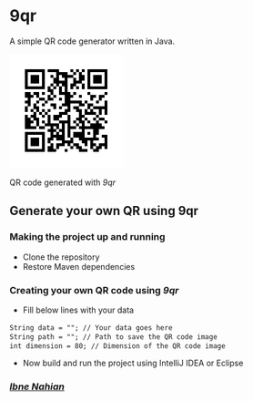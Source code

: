 # 9qr
A simple QR code generator written in Java.

![link-to-gh](https://github.com/evilprince2009/9qr/blob/main/images/link-to-gh.png)

QR code generated with _9qr_

## Generate your own QR using 9qr

### Making the project up and running

- Clone the repository
- Restore Maven dependencies

### Creating your own QR code using _9qr_

- Fill below lines with your data

```
String data = ""; // Your data goes here
String path = ""; // Path to save the QR code image
int dimension = 80; // Dimension of the QR code image
```

- Now build and run the project using IntelliJ IDEA or Eclipse

### _[Ibne Nahian](https://www.upwork.com/freelancers/~01ded0be5baccfa296)_
